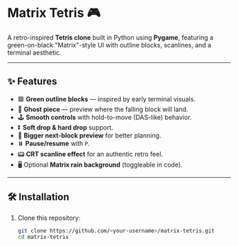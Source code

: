 # Matrix Tetris 🎮

A retro-inspired **Tetris clone** built in Python using **Pygame**, featuring a green-on-black "Matrix"-style UI with outline blocks, scanlines, and a terminal aesthetic.

---

## ✨ Features
- 🟩 **Green outline blocks** — inspired by early terminal visuals.  
- 👻 **Ghost piece** — preview where the falling block will land.  
- 🕹️ **Smooth controls** with hold-to-move (DAS-like) behavior.  
- ⏬ **Soft drop & hard drop** support.  
- 🧊 **Bigger next-block preview** for better planning.  
- ⏸️ **Pause/resume** with `P`.  
- 📟 **CRT scanline effect** for an authentic retro feel.  
- 🖥️ Optional **Matrix rain background** (toggleable in code).  

---

## 🛠️ Installation

1. Clone this repository:
   ```bash
   git clone https://github.com/<your-username>/matrix-tetris.git
   cd matrix-tetris
